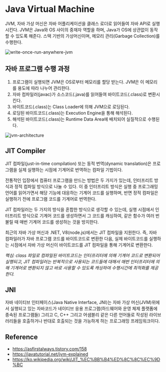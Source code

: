 # Java Virtual Machine

JVM, 자바 가상 머신은 자바 어플리케이션을 클래스 로더로 읽어들여 자바 API로 실행시킨다.
JVM은 Java와 OS 사이의 중재자 역할을 하며,  Java가 OS에 상관없이 동작할 수 있도록 해준다.
스택 기반의 가상머신이며, 메모리 관리(Garbage Collection)를 수행한다.

![write-once-run-anywhere-jvm](img/write-once-run-anywhere-jvm.png)

## 자바 프로그램 수행 과정
1. 프로그램이 실행되면 JVM은 OS로부터 메모리를 할당 받는다. JVM은 이 메모리를 용도에 따라 나누어 관리한다.
2. 자바 컴파일러(javac)가 소스코드(.java)를 읽어들여 바이트코드(.class)로 변환시킨다.
3. 바이트코드(.class)는 Class Loader에 의해 JVM으로 로딩된다.
4. 로딩된 바이트코드(.class)는 Execution Engine을 통해 해석된다.
5. 해석된 바이트코드(.class)는 Runtime Data Area에 배치되어 실질적으로 수행된다.

![jvm-architecture](img/jvm-architecture.png)


## JIT Compiler
JIT 컴파일(just-in-time compilation) 또는 동적 번역(dynamic translation)은 프로그램을 실제 실행하는 시점에 기계어로 번역하는 컴파일 기법이다.

전통적인 입장에서 컴퓨터 프로그램을 만드는 방법은 두 가지가 있는데, 인터프리트 방식과 정적 컴파일 방식으로 나눌 수 있다. 이 중 인터프리트 방식은 실행 중 프로그래밍 언어를 읽어가면서 해당 기능에 대응하는 기계어 코드를 실행하며, 반면 정적 컴파일은 실행하기 전에 프로그램 코드를 기계어로 번역한다.

JIT 컴파일러는 두 가지의 방식을 혼합한 방식으로 생각할 수 있는데, 실행 시점에서 인터프리트 방식으로 기계어 코드를 생성하면서 그 코드를 캐싱하여, 같은 함수가 여러 번 불릴 때 매번 기계어 코드를 생성하는 것을 방지한다.

최근의 자바 가상 머신과 .NET, V8(node.js)에서는 JIT 컴파일을 지원한다. 즉, 자바 컴파일러가 자바 프로그램 코드를 바이트코드로 변환한 다음, 실제 바이트코드를 실행하는 시점에서 자바 가상 머신이 바이트코드를 JIT 컴파일을 통해 기계어로 변환한다.

*핵심: class 파일로 컴파일된 바이트코드는 인터프리터에 의해 기계어 코드로 변환되어 실행되고, JIT 컴파일러는 반복적으로 사용되는 코드들에 대해서 매번 인터프리터에 의해 기계어로 변환되지 않고 바로 사용할 수 있도록 캐싱하여 수행시간에 최적화를 제공한다.*


## JNI
자바 네이티브 인터페이스(Java Native Interface, JNI)는 자바 가상 머신(JVM)위에서 실행되고 있는 자바코드가 네이티브 응용 프로그램(하드웨어와 운영 체제 플랫폼에 종속된 프로그램들) 그리고 C, C++ 그리고 어샘블리 같은 다른 언어들로 작성된 라이브러리들을 호출하거나 반대로 호출되는 것을 가능하게 하는 프로그래밍 프레임워크이다.


## Reference
- https://asfirstalways.tistory.com/158
- https://javatutorial.net/jvm-explained
- https://ko.wikipedia.org/wiki/JIT_%EC%BB%B4%ED%8C%8C%EC%9D%BC
